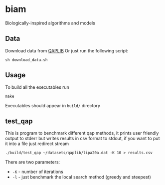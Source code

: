 # biam
Biologically-inspired algorithms and models

## Data
Download data from [QAPLIB](https://qaplib.mgi.polymtl.ca/)
Or just run the following script:
```
sh download_data.sh
```

## Usage
To build all the executables run
```
make
```
Executables should appear in `build/` directory

## test_qap
This is program to benchmark different qap methods, it prints user friendly output to stderr
but writes results in csv format to stdout, if you want to put it into a file just redirect stream
```
./build/test_qap ~/datasets/qaplib/lipa20a.dat -K 10 > results.csv
```
There are two parameters:
* `-K` - number of iterations
* `-l` - just benchmark the local search method (greedy and steepest)
